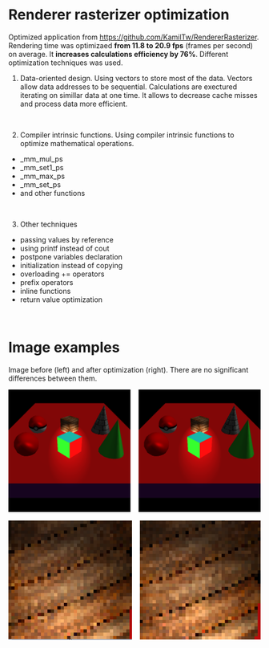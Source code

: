 # Renderer rasterizer optimization
Optimized application from https://github.com/KamilTw/RendererRasterizer. Rendering time
was optimizaed **from 11.8 to 20.9 fps** (frames per second) on average. It **increases calculations efficiency by 76%**.
Different optimization techniques was used.
</br>

1. Data-oriented design. Using vectors to store most of the data. Vectors allow data addresses to be sequential. Calculations are exectured iterating
on simillar data at one time. It allows to decrease cache misses and process data more efficient.
</br>


2. Compiler intrinsic functions. Using compiler intrinsic functions to optimize mathematical operations.
- _mm_mul_ps
- _mm_set1_ps
- _mm_max_ps
- _mm_set_ps
- and other functions
</br>

3. Other techniques
- passing values by reference
- using printf instead of cout
- postpone variables declaration
- initialization instead of copying
- overloading += operators
- prefix operators
- inline functions
- return value optimization
</br>

# Image examples
Image before (left) and after optimization (right). There are no significant differences between them.

![alt text1](/RendererRasterizer/RendererRasterizer/Examples/ImageComparison.png)

<p align="center">
<img src="/RendererRasterizer/RendererRasterizer/Examples/SectionComparison.png">
</p>
